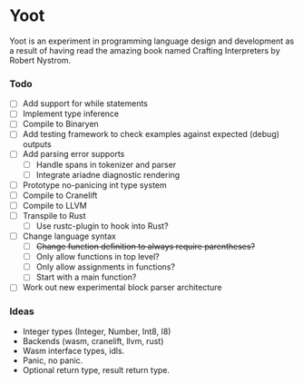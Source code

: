 # Yoot

Yoot is an experiment in programming language design and development as a result of having read the amazing book named Crafting Interpreters by Robert Nystrom.

### Todo

- [ ] Add support for while statements
- [ ] Implement type inference
- [ ] Compile to Binaryen
- [ ] Add testing framework to check examples against expected (debug) outputs
- [ ] Add parsing error supports
  - [ ] Handle spans in tokenizer and parser
  - [ ] Integrate ariadne diagnostic rendering
- [ ] Prototype no-panicing int type system
- [ ] Compile to Cranelift
- [ ] Compile to LLVM
- [ ] Transpile to Rust
  - [ ] Use rustc-plugin to hook into Rust?
- [ ] Change language syntax
  - [ ] ~~Change function definition to always require parentheses?~~
  - [ ] Only allow functions in top level?
  - [ ] Only allow assignments in functions?
  - [ ] Start with a main function?
- [ ] Work out new experimental block parser architecture

### Ideas

- Integer types (Integer, Number, Int8, I8)
- Backends (wasm, cranelift, llvm, rust)
- Wasm interface types, idls.
- Panic, no panic.
- Optional return type, result return type.
